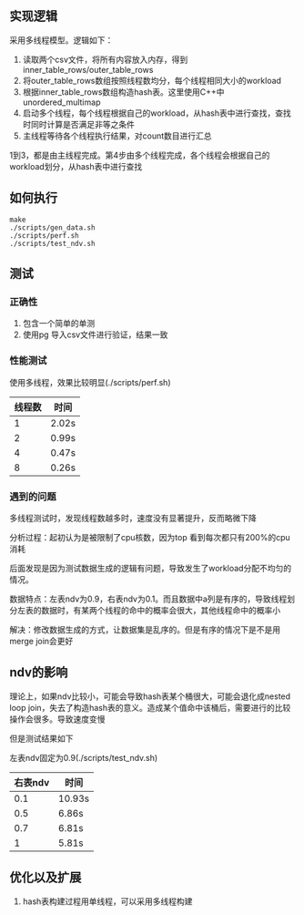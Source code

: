 ## 实现逻辑
采用多线程模型。逻辑如下：

1. 读取两个csv文件，将所有内容放入内存，得到inner_table_rows/outer_table_rows
2. 将outer_table_rows数组按照线程数均分，每个线程相同大小的workload
3. 根据inner_table_rows数组构造hash表。这里使用C++中unordered_multimap
4. 启动多个线程，每个线程根据自己的workload，从hash表中进行查找，查找时同时计算是否满足非等之条件
5. 主线程等待各个线程执行结果，对count数目进行汇总

1到3，都是由主线程完成。第4步由多个线程完成，各个线程会根据自己的workload划分，从hash表中进行查找

## 如何执行

    make
    ./scripts/gen_data.sh
    ./scripts/perf.sh
    ./scripts/test_ndv.sh

## 测试
### 正确性
1. 包含一个简单的单测
2. 使用pg 导入csv文件进行验证，结果一致

### 性能测试
使用多线程，效果比较明显(./scripts/perf.sh)

线程数 | 时间
-- | --
1 | 2.02s
2 | 0.99s
4 | 0.47s
8 | 0.26s

### 遇到的问题
多线程测试时，发现线程数越多时，速度没有显著提升，反而略微下降

分析过程：起初认为是被限制了cpu核数，因为top 看到每次都只有200%的cpu消耗

后面发现是因为测试数据生成的逻辑有问题，导致发生了workload分配不均匀的情况。

数据特点：左表ndv为0.9，右表ndv为0.1。而且数据中a列是有序的，导致线程划分左表的数据时，有某两个线程的命中的概率会很大，其他线程命中的概率小

解决：修改数据生成的方式，让数据集是乱序的。但是有序的情况下是不是用merge join会更好

## ndv的影响
理论上，如果ndv比较小，可能会导致hash表某个桶很大，可能会退化成nested loop
join，失去了构造hash表的意义。造成某个值命中该桶后，需要进行的比较操作会很多。导致速度变慢

但是测试结果如下

左表ndv固定为0.9(./scripts/test_ndv.sh)

右表ndv | 时间
-- | --
0.1 | 10.93s
0.5 | 6.86s
0.7 | 6.81s
1 |  5.81s


## 优化以及扩展
1. hash表构建过程用单线程，可以采用多线程构建
